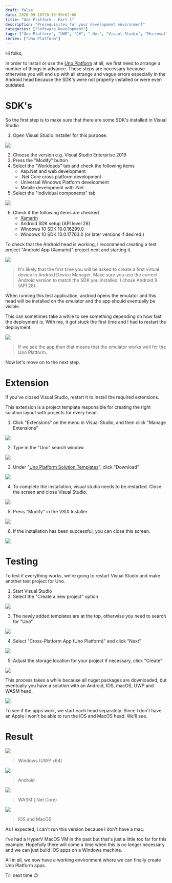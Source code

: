 ```yaml
---
draft: false
date: 2020-09-16T20:18:59+02:00
title: "Uno Platform - Part 1"
description: "Prerequisites for your development environment"
categories: ["Software Development"]
tags: ["Uno Platform", "UWP", "C#", ".Net", "Visual Studio", "Microsoft"]
series: ["Uno Platform"]
---
```

Hi folks,

In order to install or use the [Uno Platform](https://platform.uno/) at all, we first need to arrange a number of things in advance. These steps are necessary because otherwise you will end up with all strange and vague errors especially in the Android head because the SDK's were not properly installed or were even outdated.

# SDK's
So the first step is to make sure that there are some SDK's installed in Visual Studio

1. Open Visual Studio Installer for this purpose.

![](/images/2020-09-16.png)

2. Choose the version e.g. Visual Studio Enterprise 2019
3. Press the "Modify" button
4. Select the "Workloads" tab and check the following items
   - Asp.Net and web development
   - .Net Core cross platform development
   - Universal Windows Platform development
   - Mobile development with .Net
 5. Select the "Individual components" tab

 ![](/images/2020-09-16-1.png)

 6. Check if the following items are checked
    - [Xamarin](https://dotnet.microsoft.com/apps/xamarin)
    - Android SDK setup (API level 28)
    - Windows 10 SDK 10.0.16299.0
    - Windows 10 SDK 10.0.17763.0 (or later versions if desired.)
    
    
To check that the Android head is working, I recommend creating a test project "Android App (Xamarin)" project next and starting it.

![](/images/2020-09-16-2-1.png)
> It's likely that the first time you will be asked to create a first virtual device in Android Device Manager. Make sure you use the correct Android version to match the SDK you installed. I chose Android 9 (API 28).

When running this test application, android opens the emulator and this head will be installed on the emulator and the app should eventually be visible. 

This can sometimes take a while to see something depending on how fast the deployment is. With me, it got stuck the first time and I had to restart the deployment.

![](/images/2020-09-16-3.png)
>If we see the app then that means that the emulator works well for the Uno Platform.

Now let's move on to the next step.

# Extension
If you've closed Visual Studio, restart it to install the required extensions.

This extension is a project template responsible for creating the right solution layout with projects for every head. </p>

1. Click "Extensions" on the menu in Visual Studio, and then click "Manage Extensions"

![](/images/2020-09-16-5.png)

2. Type in the "Uno" search window

![](/images/2020-09-16-6.png)

3. Under "[Uno Platform Solution Templates](https://github.com/unoplatform/uno)", click "Download"

![](/images/2020-09-16-7.png)

4. To complete the installation, visual studio needs to be restarted. Close the screen and close Visual Studio.

![](/images/2020-09-16-8.png)

5. Press "Modify" in the VSIX Installer

![](/images/2020-09-16-10.png)

6. If the installation has been successful, you can close this screen.

![](/images/2020-09-16-12.png)

# Testing
To test if everything works, we're going to restart Visual Studio and make another test project for Uno.

1. Start Visual Studio
2. Select the "Create a new project" option

![](/images/2020-09-16-25.png)

3. The newly added templates are at the top, otherwise you need to search for "Uno"

![](/images/2020-09-16-14.png)

4. Select "Cross-Platform App (Uno Platform)" and click "Next"

![](/images/2020-09-16-16.png)

5. Adjust the storage location for your project if necessary, click "Create"

![](/images/2020-09-16-17.png)

This process takes a while because all nuget packages are downloaded, but eventually you have a solution with an Android, IOS, macOS, UWP and WASM head.

![](/images/2020-09-16-19.png)

To see if the apps work, we start each head separately. Since I don't have an Apple I won't be able to run the IOS and MacOS head. We'll see.</p>

# Result

![](/images/2020-09-16-20.png)
> Windows (UWP x64)

![](/images/2020-09-16-21.png)
> Android

![](/images/2020-09-16-22.png)
> WASM (.Net Core)

![](/images/2020-09-16-24.png)
> IOS and MacOS

As I expected, I can't run this version because I don't have a mac.

I've had a HyperV MacOS VM in the past but that's just a little too far for this example. Hopefully there will come a time when this is no longer necessary and we can just build IOS apps on a Windows machine.

All in all, we now have a working environment where we can finally create Uno Platform apps.

Till next time 😉